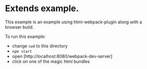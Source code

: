 # Extends example.

This example is an example using html-webpack-plugin along with a browser
 build.

To run this example:

- change `cwd` to this directory
- `npm start`
- open [http://localhost:8080/webpack-dev-server]
- click on one of the magic html bundles